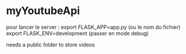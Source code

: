 # myYoutubeApi

pour lancer le server :
export FLASK_APP=app.py (ou le nom du fichier)
export FLASK_ENV=development (passer en mode debug)

needs a public folder to store videos